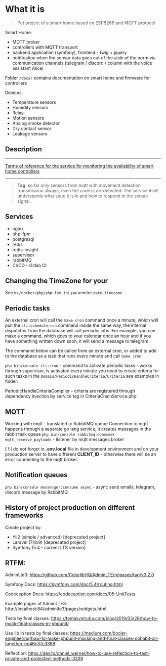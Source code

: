 # What it is

> Pet project of a smart home based on ESP8266 and MQTT protocol

Smart Home:
 - MQTT broker
 - controllers with MQTT transport
 - backend application (symfony), frontend - twig + jquery
 - notification when the sensor data goes out of the aisle of the norm via communication channels (telegram / discord / column with the voice assistant Alice)

Folder `/docs/` contains documentation on smart home and firmware for controllers

Devices:
 - Temperature sensors
 - Humidity sensors
 - Relay
 - Motion sensors
 - Analog smoke detector
 - Dry contact sensor
 - Leakage sensors


## Description

---

[Terms of reference for the service for monitoring the availability of smart home controllers](docs/project/DEVICE_CONTROLLER_MONITORING.md)

----

> **Tag**: so far only sensors from mqtt with movement detection transmission always, even the code is de-detected. 
> The service itself understands what state it is in and how to respond to the sensor signal.


## Services

- nginx
- php-fpm
- postgresql
- redis
- redis-insight
- supervisor
- rabbitMQ
- CI/CD - Gitlab CI

## Changing the TimeZone for your

See in `/docker/php/php-fpm.ini` parameter `date.timezone`

## Periodic tasks

An external cron will call the `make cron` command once a minute, which will pull the `cli:schedule:run` command
inside the same way, the internal dispatcher from the database will call periodic jobs. For example, you can make a 
command, which goes to your calendar once an hour and if you have something written down soon, it will send a message 
to telegram.

The command below can be called from an external cron, or added to add to the database as a task that runs every minute
and call `make cron` 

`php bin/console cli:cron` - command to activate periodic tasks - works through supervisor, is activated every
minute you need to create criteria for such tasks in the `Domain/PeriodicHandleCriteria/Criteria` see examples in folder.

PeriodicHandleCriteriaCompiler - criteria are registered through dependency injection by service tag 
in CriteriaChainService.php


## MQTT

Working with mqtt - translated to RabbitMQ queue
Connection to mqtt happens through a separate go lang service, it creates messages in the rabbit task queue
`php bin/console rabbitmq:consumer mqtt_receive_payloads` - listener by mqtt messages broker

[ ! ] do not forget in **.env.local** file in development environment and on your production server to have
different **CLIENT_ID** - otherwise there will be an error connecting to the mqtt broker.


## Notification queues

`php bin/console messenger:consume async` - async send emails, telegram, discord message by RabbitMQ


## History of project production on different frameworks

Create project by: 
- Yii2 (simple / advanced) [deprecated project]
- Laravel (7/8/9) [deprecated project]
- Symfony (5.4 - current LTS version)


## RTFM:

AdminLte3: https://github.com/ColorlibHQ/AdminLTE/releases/tag/v3.2.0

Symfony Docs: https://symfony.com/doc/5.4/routing.html

Codeception Docs: https://codeception.com/docs/05-UnitTests

Example pages at AdminLTE3: http://localhost:84/adminlte3/pages/widgets.html

Tests by final classes: https://tomasvotruba.com/blog/2019/03/28/how-to-mock-final-classes-in-phpunit/

Use lib in tests by final classes: https://medium.com/docler-engineering/how-to-make-phpunit-mocking-and-final-classes-cohabit-all-together-ec46c37c3368

Reflection: https://dev.to/daniel_werner/how-to-use-reflection-to-test-private-and-protected-methods-3339